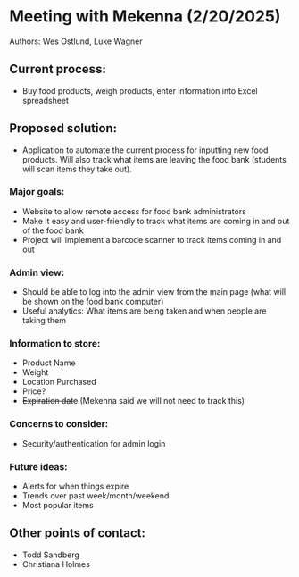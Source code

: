 # Meeting with Mekenna (2/20/2025)

Authors: Wes Ostlund, Luke Wagner

## Current process:
- Buy food products, weigh products, enter information into Excel spreadsheet

## Proposed solution:
- Application to automate the current process for inputting new food products. Will also track what items are leaving the food bank (students will scan items they take out).

### Major goals:
- Website to allow remote access for food bank administrators
- Make it easy and user-friendly to track what items are coming in and out of the food bank
- Project will implement a barcode scanner to track items coming in and out

### Admin view:
- Should be able to log into the admin view from the main page (what will be shown on the food bank computer)
- Useful analytics: What items are being taken and when people are taking them

### Information to store:
- Product Name
- Weight
- Location Purchased
- Price?
- ~~Expiration date~~ (Mekenna said we will not need to track this)

### Concerns to consider:
- Security/authentication for admin login

### Future ideas:
- Alerts for when things expire
- Trends over past week/month/weekend
- Most popular items

## Other points of contact:
- Todd Sandberg
- Christiana Holmes